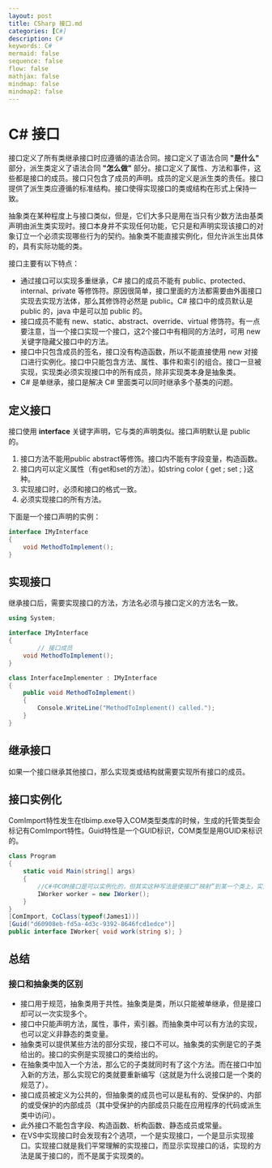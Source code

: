 ```yaml
---
layout: post
title: CSharp 接口.md
categories: [C#]
description: C#
keywords: C#
mermaid: false
sequence: false
flow: false
mathjax: false
mindmap: false
mindmap2: false
---
```

# C# 接口

接口定义了所有类继承接口时应遵循的语法合同。接口定义了语法合同 **"是什么"** 部分，派生类定义了语法合同 **"怎么做"** 部分。接口定义了属性、方法和事件，这些都是接口的成员。接口只包含了成员的声明。成员的定义是派生类的责任。接口提供了派生类应遵循的标准结构。接口使得实现接口的类或结构在形式上保持一致。

抽象类在某种程度上与接口类似，但是，它们大多只是用在当只有少数方法由基类声明由派生类实现时。接口本身并不实现任何功能，它只是和声明实现该接口的对象订立一个必须实现哪些行为的契约。抽象类不能直接实例化，但允许派生出具体的，具有实际功能的类。



接口主要有以下特点：

- 通过接口可以实现多重继承，C# 接口的成员不能有 public、protected、internal、private 等修饰符。原因很简单，接口里面的方法都需要由外面接口实现去实现方法体，那么其修饰符必然是 public。C# 接口中的成员默认是 public 的，java 中是可以加 public 的。
- 接口成员不能有 new、static、abstract、override、virtual 修饰符。有一点要注意，当一个接口实现一个接口，这2个接口中有相同的方法时，可用 new 关键字隐藏父接口中的方法。
- 接口中只包含成员的签名，接口没有构造函数，所以不能直接使用 new 对接口进行实例化。接口中只能包含方法、属性、事件和索引的组合。接口一旦被实现，实现类必须实现接口中的所有成员，除非实现类本身是抽象类。
- C# 是单继承，接口是解决 C# 里面类可以同时继承多个基类的问题。



## 定义接口

接口使用 **interface** 关键字声明，它与类的声明类似。接口声明默认是 public 的。

1. 接口方法不能用public abstract等修饰。接口内不能有字段变量，构造函数。
2. 接口内可以定义属性（有get和set的方法）。如string color { get ; set ; }这种。
3. 实现接口时，必须和接口的格式一致。
4. 必须实现接口的所有方法。



下面是一个接口声明的实例：

```c#
interface IMyInterface
{
    void MethodToImplement();
}
```



## 实现接口

继承接口后，需要实现接口的方法，方法名必须与接口定义的方法名一致。

```c#
using System;

interface IMyInterface
{
        // 接口成员
    void MethodToImplement();
}

class InterfaceImplementer : IMyInterface
{
    public void MethodToImplement()
    {
        Console.WriteLine("MethodToImplement() called.");
    }
}
```



## 继承接口

如果一个接口继承其他接口，那么实现类或结构就需要实现所有接口的成员。



## 接口实例化

ComImport特性发生在tlbimp.exe导入COM类型类库的时候，生成的托管类型会标记有ComImport特性。Guid特性是一个GUID标识，COM类型是用GUID来标识的。

```c#
class Program
{
    static void Main(string[] args)
    {
        //C#中COM接口是可以实例化的，但其实这种写法是使接口“映射”到某一个类上，实际上创建的是这个类的实例。
        IWorker worker = new IWorker();
    }
}
[ComImport, CoClass(typeof(James1))]
[Guid("d60908eb-fd5a-4d3c-9392-8646fcd1edce")]
public interface IWorker{ void work(string s); }
```



## 总结

### 接口和抽象类的区别

- 接口用于规范，抽象类用于共性。抽象类是类，所以只能被单继承，但是接口却可以一次实现多个。
- 接口中只能声明方法，属性，事件，索引器。而抽象类中可以有方法的实现，也可以定义非静态的类变量。
- 抽象类可以提供某些方法的部分实现，接口不可以。抽象类的实例是它的子类给出的。接口的实例是实现接口的类给出的。
- 在抽象类中加入一个方法，那么它的子类就同时有了这个方法。而在接口中加入新的方法，那么实现它的类就要重新编写（这就是为什么说接口是一个类的规范了）。
- 接口成员被定义为公共的，但抽象类的成员也可以是私有的、受保护的、内部的或受保护的内部成员（其中受保护的内部成员只能在应用程序的代码或派生类中访问）。
- 此外接口不能包含字段、构造函数、析构函数、静态成员或常量。
- 在VS中实现接口时会发现有2个选项，一个是实现接口，一个是显示实现接口。实现接口就是我们平常理解的实现接口，而显示实现接口的话，实现的方法是属于接口的，而不是属于实现类的。